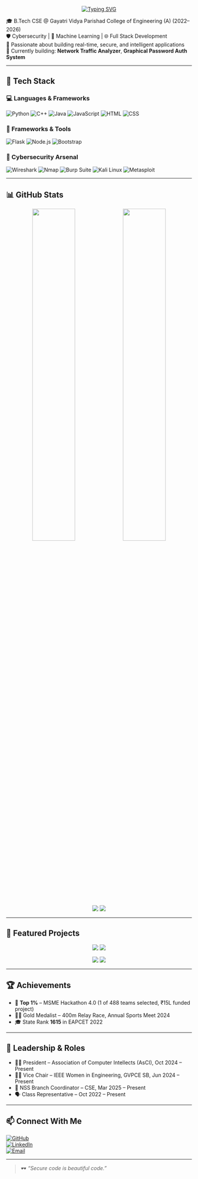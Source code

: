 <p align="center">
  <a href="https://git.io/typing-svg">
    <img src="https://readme-typing-svg.herokuapp.com?font=Fira+Code&size=24&pause=1000&color=00FFEA&center=true&vCenter=true&width=700&lines=Hi%2C+I'm+Lavanya+%F0%9F%91%A9%E2%80%8D%F0%9F%92%BB;Cybersecurity+%7C+Machine+Learning+%7C+Full+Stack;Building+Secure+and+Smart+Applications" alt="Typing SVG" />
  </a>
</p>

🎓 B.Tech CSE @ Gayatri Vidya Parishad College of Engineering (A) (2022–2026)  
🛡️ Cybersecurity | 🤖 Machine Learning | 🌐 Full Stack Development  
🧪 Passionate about building real-time, secure, and intelligent applications  
📌 Currently building: **Network Traffic Analyzer**, **Graphical Password Auth System**

---

## 🧰 Tech Stack

### 💻 Languages & Frameworks
![Python](https://img.shields.io/badge/Python-0A0F0D?style=for-the-badge&logo=python&logoColor=00ffea)
![C++](https://img.shields.io/badge/C++-0A0F0D?style=for-the-badge&logo=cplusplus&logoColor=00ffea)
![Java](https://img.shields.io/badge/Java-0A0F0D?style=for-the-badge&logo=java&logoColor=00ffea)
![JavaScript](https://img.shields.io/badge/JavaScript-0A0F0D?style=for-the-badge&logo=javascript&logoColor=00ffea)
![HTML](https://img.shields.io/badge/HTML5-0A0F0D?style=for-the-badge&logo=html5&logoColor=00ffea)
![CSS](https://img.shields.io/badge/CSS3-0A0F0D?style=for-the-badge&logo=css3&logoColor=00ffea)

### 🧩 Frameworks & Tools
![Flask](https://img.shields.io/badge/Flask-0A0F0D?style=for-the-badge&logo=flask&logoColor=00ffea)
![Node.js](https://img.shields.io/badge/Node.js-0A0F0D?style=for-the-badge&logo=node.js&logoColor=00ffea)
![Bootstrap](https://img.shields.io/badge/Bootstrap-0A0F0D?style=for-the-badge&logo=bootstrap&logoColor=00ffea)

### 🔐 Cybersecurity Arsenal
![Wireshark](https://img.shields.io/badge/Wireshark-0A0F0D?style=for-the-badge&logo=wireshark&logoColor=00ffea)
![Nmap](https://img.shields.io/badge/Nmap-0A0F0D?style=for-the-badge&logoColor=00ffea)
![Burp Suite](https://img.shields.io/badge/Burp_Suite-0A0F0D?style=for-the-badge&logo=burpsuite&logoColor=ff6600)
![Kali Linux](https://img.shields.io/badge/Kali_Linux-0A0F0D?style=for-the-badge&logo=kalilinux&logoColor=00ffea)
![Metasploit](https://img.shields.io/badge/Metasploit-0A0F0D?style=for-the-badge&logo=metasploit&logoColor=00ffea)

---

## 📊 GitHub Stats

<p align="center">
  <img src="https://github-readme-stats.vercel.app/api?username=lavanyaaaaaaa&show_icons=true&theme=radical&title_color=00ffea&icon_color=00ffea" width="48%" />
  <img src="https://github-readme-stats.vercel.app/api/top-langs/?username=lavanyaaaaaaa&layout=compact&theme=radical&title_color=00ffea" width="48%" />
</p>

<p align="center">
  <img src="https://github-readme-streak-stats.herokuapp.com?user=lavanyaaaaaaa&theme=radical&ring=00ffea&fire=ff6600&currStreakLabel=00ffea" />
  <img src="https://komarev.com/ghpvc/?username=lavanyaaaaaaa&label=Profile%20Views&color=00ffea&style=flat" />
</p>

---

## 📂 Featured Projects

<p align="center">
  <img src="https://github-readme-stats.vercel.app/api/pin/?username=lavanyaaaaaaa&repo=network-traffic-analyzer&theme=radical&title_color=00ffea" />
  <img src="https://github-readme-stats.vercel.app/api/pin/?username=lavanyaaaaaaa&repo=encryption-tool&theme=radical&title_color=00ffea" />
</p>

<p align="center">
  <img src="https://github-readme-stats.vercel.app/api/pin/?username=lavanyaaaaaaa&repo=house-price-predictor&theme=radical&title_color=00ffea" />
  <img src="https://github-readme-stats.vercel.app/api/pin/?username=lavanyaaaaaaa&repo=python-vulnerability-scanner&theme=radical&title_color=00ffea" />
</p>

---

## 🏆 Achievements
- 🥇 **Top 1%** – MSME Hackathon 4.0 (1 of 488 teams selected, ₹15L funded project)  
- 🏃‍♀️ Gold Medalist – 400m Relay Race, Annual Sports Meet 2024  
- 🎓 State Rank **1615** in EAPCET 2022  

---

## 👑 Leadership & Roles
- 👩‍💼 President – Association of Computer Intellects (AsCI), Oct 2024 – Present  
- 👩‍💻 Vice Chair – IEEE Women in Engineering, GVPCE SB, Jun 2024 – Present  
- 🧩 NSS Branch Coordinator – CSE, Mar 2025 – Present  
- 🗣️ Class Representative – Oct 2022 – Present  

---

## 📫 Connect With Me
[![GitHub](https://img.shields.io/badge/GitHub-0A0F0D?style=for-the-badge&logo=github&logoColor=00ffea)](https://github.com/lavanyaaaaaaa)  
[![LinkedIn](https://img.shields.io/badge/LinkedIn-0A0F0D?style=for-the-badge&logo=linkedin&logoColor=00ffea)](https://linkedin.com/in/lavanya-bethina)  
[![Email](https://img.shields.io/badge/Email-0A0F0D?style=for-the-badge&logo=gmail&logoColor=ff6600)](mailto:lavanyabethinaa@gmail.com)

---

> 🕶️ *“Secure code is beautiful code.”*

